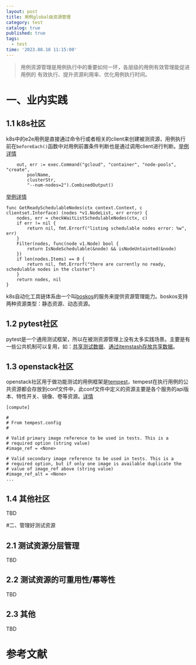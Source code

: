 ```yaml
---
layout: post
title: 用例global级资源管理
category: test
catalog: true
published: true
tags:
  - test
time: '2023.08.18 11:15:00'
---
```


> 用例资源管理是用例执行中的重要如何一环，各层级的用例有效管理能促进用例的
> 有效执行、提升资源利用率、优化用例执行时间。

# 一、业内实践

## 1.1 k8s社区
k8s中的e2e用例是直接通过命令行或者相关的client来创建被测资源，用例执行前在`beforeEach()`函数中对用例前置条件判断也是通过调用client进行判断。[举例详情](https://github.com/kubernetes/kubernetes/blob/master/test/e2e/cloud/gcp/gke_node_pools.go#L52C1-L52C1)
```golang
	out, err := exec.Command("gcloud", "container", "node-pools", "create",
		poolName,
		clusterStr,
		"--num-nodes=2").CombinedOutput()
```
[举例详情](https://github.com/kubernetes/kubernetes/blob/f8b5f1a77bbab217159b1d024000770f8c95ed97/test/e2e/framework/node/resource.go#L364)
```
func GetReadySchedulableNodes(ctx context.Context, c clientset.Interface) (nodes *v1.NodeList, err error) {
	nodes, err = checkWaitListSchedulableNodes(ctx, c)
	if err != nil {
		return nil, fmt.Errorf("listing schedulable nodes error: %w", err)
	}
	Filter(nodes, func(node v1.Node) bool {
		return IsNodeSchedulable(&node) && isNodeUntainted(&node)
	})
	if len(nodes.Items) == 0 {
		return nil, fmt.Errorf("there are currently no ready, schedulable nodes in the cluster")
	}
	return nodes, nil
}
```
k8s自动化工具链体系由一个叫[boskos](https://github.com/kubernetes-sigs/boskos)的服务来提供资源管理能力。boskos支持两种资源类型：静态资源、动态资源。

## 1.2 pytest社区
pytest是一个通用测试框架，所以在被测资源管理上没有太多实践场景。主要是有一些公共机制可以复用，如：[共享测试数据](https://docs.pytest.org/en/7.1.x/explanation/fixtures.html#sharing-test-data)、[通过itemstash存放共享数据](https://docs.pytest.org/en/7.1.x/how-to/writing_hook_functions.html#storing-data-on-items-across-hook-functions)。

## 1.3 openstack社区
openstack社区用于做功能测试的用例框架是[tempest](https://github.com/openstack/tempest)，tempest在执行用例的公共资源都会存放到conf文件中，此conf文件中定义的资源主要是各个服务的api版本、特性开关、镜像、卷等资源。[详情](https://docs.openstack.org/tempest/latest/_static/tempest.conf.sample)
```shell
[compute]

#
# From tempest.config
#

# Valid primary image reference to be used in tests. This is a
# required option (string value)
#image_ref = <None>

# Valid secondary image reference to be used in tests. This is a
# required option, but if only one image is available duplicate the
# value of image_ref above (string value)
#image_ref_alt = <None>
...
```

## 1.4 其他社区
TBD

#二、管理好测试资源
## 2.1 测试资源分层管理
TBD

## 2.2 测试资源的可重用性/幂等性 
TBD

## 2.3 其他
TBD

# 参考文献
